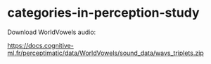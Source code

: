 # categories-in-perception-study

Download WorldVowels audio:

https://docs.cognitive-ml.fr/perceptimatic/data/WorldVowels/sound_data/wavs_triplets.zip

